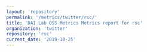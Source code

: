 ```yaml
---
layout: 'repository'
permalink: '/metrics/twitter/rsc/'
title: 'DAI Lab OSS Metrics Metrics report for rsc'
organization: 'twitter'
repository: 'rsc'
current_date: '2019-10-25'
---
```


